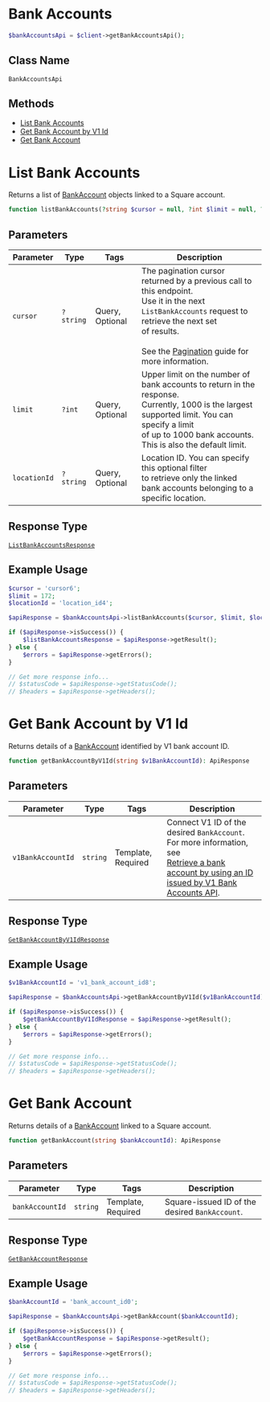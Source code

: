 # Bank Accounts

```php
$bankAccountsApi = $client->getBankAccountsApi();
```

## Class Name

`BankAccountsApi`

## Methods

* [List Bank Accounts](/doc/apis/bank-accounts.md#list-bank-accounts)
* [Get Bank Account by V1 Id](/doc/apis/bank-accounts.md#get-bank-account-by-v1-id)
* [Get Bank Account](/doc/apis/bank-accounts.md#get-bank-account)


# List Bank Accounts

Returns a list of [BankAccount](#type-bankaccount) objects linked to a Square account.

```php
function listBankAccounts(?string $cursor = null, ?int $limit = null, ?string $locationId = null): ApiResponse
```

## Parameters

| Parameter | Type | Tags | Description |
|  --- | --- | --- | --- |
| `cursor` | `?string` | Query, Optional | The pagination cursor returned by a previous call to this endpoint.<br>Use it in the next `ListBankAccounts` request to retrieve the next set<br>of results.<br><br>See the [Pagination](https://developer.squareup.com/docs/docs/working-with-apis/pagination) guide for more information. |
| `limit` | `?int` | Query, Optional | Upper limit on the number of bank accounts to return in the response.<br>Currently, 1000 is the largest supported limit. You can specify a limit<br>of up to 1000 bank accounts. This is also the default limit. |
| `locationId` | `?string` | Query, Optional | Location ID. You can specify this optional filter<br>to retrieve only the linked bank accounts belonging to a specific location. |

## Response Type

[`ListBankAccountsResponse`](/doc/models/list-bank-accounts-response.md)

## Example Usage

```php
$cursor = 'cursor6';
$limit = 172;
$locationId = 'location_id4';

$apiResponse = $bankAccountsApi->listBankAccounts($cursor, $limit, $locationId);

if ($apiResponse->isSuccess()) {
    $listBankAccountsResponse = $apiResponse->getResult();
} else {
    $errors = $apiResponse->getErrors();
}

// Get more response info...
// $statusCode = $apiResponse->getStatusCode();
// $headers = $apiResponse->getHeaders();
```


# Get Bank Account by V1 Id

Returns details of a [BankAccount](#type-bankaccount) identified by V1 bank account ID.

```php
function getBankAccountByV1Id(string $v1BankAccountId): ApiResponse
```

## Parameters

| Parameter | Type | Tags | Description |
|  --- | --- | --- | --- |
| `v1BankAccountId` | `string` | Template, Required | Connect V1 ID of the desired `BankAccount`. For more information, see<br>[Retrieve a bank account by using an ID issued by V1 Bank Accounts API](https://developer.squareup.com/docs/docs/bank-accounts-api#retrieve-a-bank-account-by-using-an-id-issued-by-v1-bank-accounts-api). |

## Response Type

[`GetBankAccountByV1IdResponse`](/doc/models/get-bank-account-by-v1-id-response.md)

## Example Usage

```php
$v1BankAccountId = 'v1_bank_account_id8';

$apiResponse = $bankAccountsApi->getBankAccountByV1Id($v1BankAccountId);

if ($apiResponse->isSuccess()) {
    $getBankAccountByV1IdResponse = $apiResponse->getResult();
} else {
    $errors = $apiResponse->getErrors();
}

// Get more response info...
// $statusCode = $apiResponse->getStatusCode();
// $headers = $apiResponse->getHeaders();
```


# Get Bank Account

Returns details of a [BankAccount](#type-bankaccount)
linked to a Square account.

```php
function getBankAccount(string $bankAccountId): ApiResponse
```

## Parameters

| Parameter | Type | Tags | Description |
|  --- | --- | --- | --- |
| `bankAccountId` | `string` | Template, Required | Square-issued ID of the desired `BankAccount`. |

## Response Type

[`GetBankAccountResponse`](/doc/models/get-bank-account-response.md)

## Example Usage

```php
$bankAccountId = 'bank_account_id0';

$apiResponse = $bankAccountsApi->getBankAccount($bankAccountId);

if ($apiResponse->isSuccess()) {
    $getBankAccountResponse = $apiResponse->getResult();
} else {
    $errors = $apiResponse->getErrors();
}

// Get more response info...
// $statusCode = $apiResponse->getStatusCode();
// $headers = $apiResponse->getHeaders();
```

